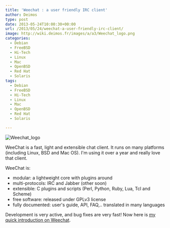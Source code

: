 ```yaml
---
title: 'Weechat : a user friendly IRC client'
author: Deimos
type: post
date: 2013-05-24T10:00:30+00:00
url: /2013/05/24/weechat-a-user-friendly-irc-client/
image: http://wiki.deimos.fr/images/a/a3/Weechat_logo.png
categories:
  - Debian
  - FreeBSD
  - Hi-Tech
  - Linux
  - Mac
  - OpenBSD
  - Red Hat
  - Solaris
tags:
  - Debian
  - FreeBSD
  - Hi-Tech
  - Linux
  - Mac
  - OpenBSD
  - Red Hat
  - Solaris

---
```

![Weechat_logo](http://wiki.deimos.fr/images/a/a3/Weechat_logo.png)

WeeChat is a fast, light and extensible chat client. It runs on many platforms (including Linux, BSD and Mac OS). I'm using it over a year and really love that client.

WeeChat is:

  * modular: a lightweight core with plugins around
  * multi-protocols: IRC and Jabber (other soon)
  * extensible: C plugins and scripts (Perl, Python, Ruby, Lua, Tcl and Scheme)
  * free software: released under GPLv3 license
  * fully documented: user's guide, API, FAQ,.. translated in many languages

Development is very active, and bug fixes are very fast! Now here is [my quick introduction on Weechat](http://wiki.deimos.fr/Weechat_:_a_user_friendly_IRC_client).